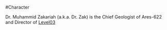 #Character 

Dr. Muhammid Zakariah (a.k.a. Dr. Zak) is the Chief Geologist of Ares-622 and Director of [Level03](Level03)